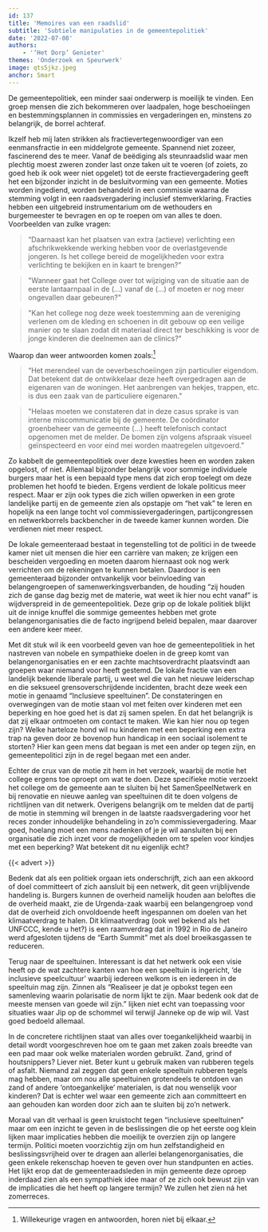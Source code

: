 ```yaml
---
id: 137
title: 'Memoires van een raadslid'
subtitle: 'Subtiele manipulaties in de gemeentepolitiek'
date: '2022-07-08'
authors:
    - '‘Het Dorp’ Genieter'
themes: 'Onderzoek en Speurwerk'
image: qts5jkz.jpeg
anchor: Smart
---
```


De gemeentepolitiek, een minder saai onderwerp is moeilijk te vinden. Een groep mensen die zich bekommeren over laadpalen, hoge beschoeiingen en bestemmingsplannen in commissies en vergaderingen en, minstens zo belangrijk, de borrel achteraf. 

Ikzelf heb mij laten strikken als fractievertegenwoordiger van een eenmansfractie in een middelgrote gemeente. Spannend niet zozeer, fascinerend des te meer. Vanaf de beëdiging als steunraadslid waar men plechtig moest zweren zonder last onze taken uit te voeren (of zoiets, zo goed heb ik ook weer niet opgelet) tot de eerste fractievergadering geeft het een bijzonder inzicht in de besluitvorming van een gemeente. Moties worden ingediend, worden behandeld in een commissie waarna de stemming volgt in een raadsvergadering inclusief stemverklaring. Fracties hebben een uitgebreid instrumentarium om de wethouders en burgemeester te bevragen en op te roepen om van alles te doen. Voorbeelden van zulke vragen:

> “Daarnaast kan het plaatsen van extra (actieve) verlichting een afschrikwekkende werking hebben voor de overlastgevende jongeren. Is het college bereid de mogelijkheden voor extra verlichting te bekijken en in kaart te brengen?”

> "Wanneer gaat het College over tot wijziging van de situatie aan de eerste lantaarnpaal in de (…) vanaf de (…) of moeten er nog meer ongevallen daar gebeuren?"

> "Kan het college nog deze week toestemming aan de vereniging verlenen om de kleding en schoenen in dit gebouw op een veilige manier op te slaan zodat dit materiaal direct ter beschikking is voor de jonge kinderen die deelnemen aan de clinics?"

Waarop dan weer antwoorden komen zoals:[^1]

> “Het merendeel van de oeverbeschoeiingen zijn particulier eigendom. Dat betekent dat de ontwikkelaar deze heeft overgedragen aan de eigenaren van de woningen. Het aanbrengen van hekjes, trappen, etc. is dus een zaak van de particuliere eigenaren." 

> "Helaas moeten we constateren dat in deze casus sprake is van interne miscommunicatie bij de gemeente. De coördinator groenbeheer van de gemeente (…) heeft telefonisch contact opgenomen met de melder. De bomen zijn volgens afspraak visueel geïnspecteerd en voor eind mei worden maatregelen uitgevoerd.”

Zo kabbelt de gemeentepolitiek over deze kwesties heen en worden zaken opgelost, of niet. Allemaal bijzonder belangrijk voor sommige individuele burgers maar het is een bepaald type mens dat zich erop toelegt om deze problemen het hoofd te bieden. Ergens verdient de lokale politicus meer respect. Maar er zijn ook types die zich willen opwerken in een grote landelijke partij en de gemeente zien als opstapje om “het vak” te leren en hopelijk na een lange tocht vol commissievergaderingen, partijcongressen en netwerkborrels backbencher in de tweede kamer kunnen worden. Die verdienen niet meer respect.

De lokale gemeenteraad bestaat in tegenstelling tot de politici in de tweede kamer niet uit mensen die hier een carrière van maken; ze krijgen een bescheiden vergoeding en moeten daarom hiernaast ook nog werk verrichten om de rekeningen te kunnen betalen. Daardoor is een gemeenteraad bijzonder ontvankelijk voor beïnvloeding van belangengroepen of samenwerkingsverbanden, de houding “zij houden zich de ganse dag bezig met de materie, wat weet ik hier nou echt vanaf” is wijdverspreid in de gemeentepolitiek. Deze grip op de lokale politiek blijkt uit de innige knuffel die sommige gemeentes hebben met grote belangenorganisaties die de facto ingrijpend beleid bepalen, maar daarover een andere keer meer.

Met dit stuk wil ik een voorbeeld geven van hoe de gemeentepolitiek in het nastreven van nobele en sympathieke doelen in de greep komt van belangenorganisaties en er een zachte machtsoverdracht plaatsvindt aan groepen waar niemand voor heeft gestemd. De lokale fractie van een landelijk bekende liberale partij, u weet wel die van het nieuwe leiderschap en die seksueel grensoverschrijdende incidenten, bracht deze week een motie in genaamd “Inclusieve speeltuinen”. De constateringen en overwegingen van de motie staan vol met feiten over kinderen met een beperking en hoe goed het is dat zij samen spelen. En dat het belangrijk is dat zij elkaar ontmoeten om contact te maken. Wie kan hier nou op tegen zijn? Welke harteloze hond wil nu kinderen met een beperking een extra trap na geven door ze bovenop hun handicap in een sociaal isolement te storten? Hier kan geen mens dat begaan is met een ander op tegen zijn, en gemeentepolitici zijn in de regel begaan met een ander.

Echter de crux van de motie zit hem in het verzoek, waarbij de motie het college ergens toe oproept om wat te doen. Deze specifieke motie verzoekt het college om de gemeente aan te sluiten bij het SamenSpeelNetwerk en bij renovatie en nieuwe aanleg van speeltuinen dit te doen volgens de richtlijnen van dit netwerk. Overigens belangrijk om te melden dat de partij de motie in stemming wil brengen in de laatste raadsvergadering voor
het reces zonder inhoudelijke behandeling in zo’n commissievergadering. Maar goed, hoelang moet een mens nadenken of je je wil aansluiten bij een organisatie die zich inzet voor de mogelijkheden om te spelen voor kindjes met een beperking? Wat betekent dit nu eigenlijk echt? 

{{< advert >}}

Bedenk dat als een politiek orgaan iets onderschrijft, zich aan een akkoord of doel committeert of zich aansluit bij een netwerk, dit geen vrijblijvende handeling is. Burgers kunnen de overheid namelijk houden aan beloftes die de overheid maakt, zie de Urgenda-zaak waarbij een belangengroep vond dat de overheid zich onvoldoende heeft ingespannen om doelen van het klimaatverdrag te halen. Dit klimaatverdrag (ook wel bekend als het UNFCCC, kende u het?) is een raamverdrag dat in 1992 in Rio de Janeiro werd afgesloten tijdens de “Earth Summit” met als doel broeikasgassen te reduceren.

Terug naar de speeltuinen. Interessant is dat het netwerk ook een visie heeft op de wat zachtere kanten van hoe een speeltuin is ingericht, ‘de inclusieve speelcultuur’ waarbij iedereen welkom is en iedereen in de speeltuin mag zijn. Zinnen als “Realiseer je dat je opbokst tegen een samenleving waarin polarisatie de norm lijkt te zijn. Maar bedenk ook dat de meeste mensen van goede wil zijn.” lijken niet echt van toepassing voor situaties waar Jip op de schommel wil terwijl Janneke op de wip wil. Vast goed bedoeld allemaal. 

In de concretere richtlijnen staat van alles over toegankelijkheid waarbij in detail wordt voorgeschreven hoe om te gaan met zaken zoals breedte van een pad maar ook welke materialen worden gebruikt. Zand, grind of houtsnippers? Liever niet. Beter kunt u gebruik maken van rubberen tegels of asfalt. Niemand zal zeggen dat geen enkele speeltuin rubberen tegels mag hebben, maar om nou alle speeltuinen grotendeels te ontdoen van zand of andere ‘ontoegankelijke’ materialen, is dat nou wenselijk voor kinderen? Dat is echter wel waar een gemeente zich aan committeert en aan gehouden kan worden door zich aan te sluiten bij zo’n netwerk.

Moraal van dit verhaal is geen kruistocht tegen “inclusieve speeltuinen” maar om een inzicht te geven in de beslissingen die op het eerste oog klein lijken maar implicaties hebben die moeilijk te overzien zijn op langere termijn. Politici moeten voorzichtig zijn om hun zelfstandigheid en beslissingsvrijheid over te dragen aan allerlei belangenorganisaties, die geen enkele rekenschap hoeven te geven over hun standpunten en acties. Het lijkt erop dat de gemeenteraadsleden in mijn gemeente deze oproep inderdaad zien als een sympathiek idee maar of ze zich ook bewust zijn van de implicaties die het heeft op langere termijn? We zullen het zien ná het zomerreces.


[^1]: Willekeurige vragen en antwoorden, horen niet bij elkaar.

